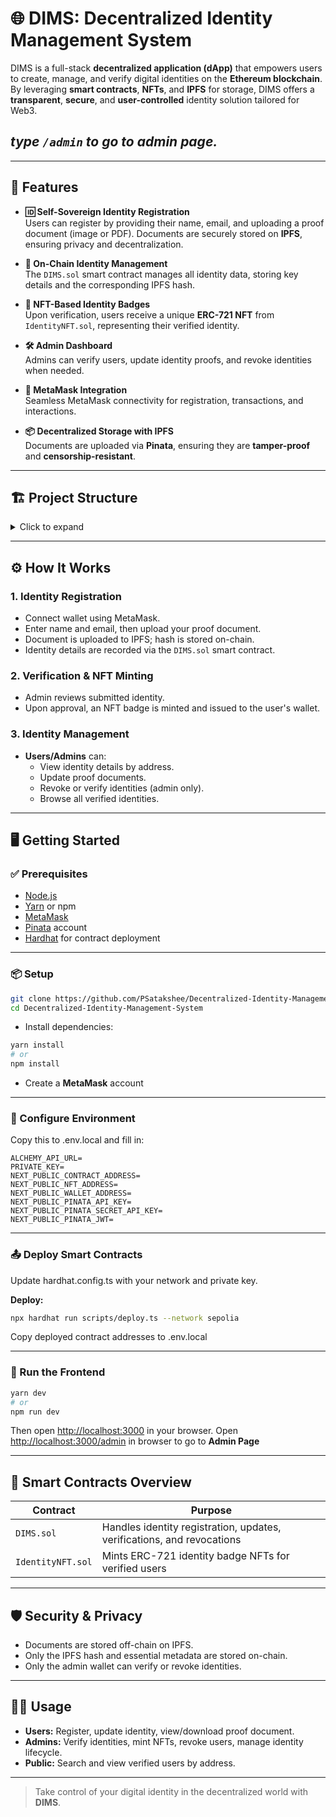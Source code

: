 # 🌐 DIMS: Decentralized Identity Management System

DIMS is a full-stack **decentralized application (dApp)** that empowers users to create, manage, and verify digital identities on the **Ethereum blockchain**. By leveraging **smart contracts**, **NFTs**, and **IPFS** for storage, DIMS offers a **transparent**, **secure**, and **user-controlled** identity solution tailored for Web3.

## **_type `/admin` to go to admin page._**
---

## 🚀 Features

- **🆔 Self-Sovereign Identity Registration**  
  Users can register by providing their name, email, and uploading a proof document (image or PDF). Documents are securely stored on **IPFS**, ensuring privacy and decentralization.

- **🔗 On-Chain Identity Management**  
  The `DIMS.sol` smart contract manages all identity data, storing key details and the corresponding IPFS hash.

- **🏅 NFT-Based Identity Badges**  
  Upon verification, users receive a unique **ERC-721 NFT** from `IdentityNFT.sol`, representing their verified identity.

- **🛠️ Admin Dashboard**  
  Admins can verify users, update identity proofs, and revoke identities when needed.

- **🦊 MetaMask Integration**  
  Seamless MetaMask connectivity for registration, transactions, and interactions.

- **📦 Decentralized Storage with IPFS**  
  Documents are uploaded via **Pinata**, ensuring they are **tamper-proof** and **censorship-resistant**.


---

## 🏗️ Project Structure
<details>
<summary>Click to expand</summary>
  dims/<br>
  ├── contracts/<br>
  │ ├──contracts/<br>
  │ │  ├── DIMS.sol # Smart contract for identity management<br>
  │ │  └── IdentityNFT.sol # NFT badge smart contract<br>
  │ ├── scripts/<br>
  │ │  ├── deploy.ts # Smart contract deployment script<br>
  │ │  └── testFlow.js # Identity flow test script<br>
  │ └── test/<br>
  │ │  └── Lock.test # Example unit test<br>
  ├── public/<br>
  │ ├── abi.json # ABI for frontend integration<br>
  │ └── nftabi.json # ABI for NFT<br>
  ├── src/<br>
  │ ├── app/<br>
  │ │  ├── admin/<br>
  │ │    └── page.tsx<br>
  │ │  ├── layout.tsx<br>
  │ │  ├── MetaMaskConnection.tsx<br>
  │ │  ├── page.tsx<br>
  │ │  └── upload.tsx<br>
  │ ├── components/<br>
  │ │  └── button.tsx<br>
  │ └── lib/<br>
  │ │  ├── ipfs.ts<br>
  │ │  └── web3.ts<br>
</details>

---


## ⚙️ How It Works

### 1. Identity Registration
- Connect wallet using MetaMask.
- Enter name and email, then upload your proof document.
- Document is uploaded to IPFS; hash is stored on-chain.
- Identity details are recorded via the `DIMS.sol` smart contract.

### 2. Verification & NFT Minting
- Admin reviews submitted identity.
- Upon approval, an NFT badge is minted and issued to the user's wallet.

### 3. Identity Management
- **Users/Admins** can:
  - View identity details by address.
  - Update proof documents.
  - Revoke or verify identities (admin only).
  - Browse all verified identities.


---

## 🖥️ Getting Started

### ✅ Prerequisites

- [Node.js](https://nodejs.org/)
- [Yarn](https://yarnpkg.com/) or npm
- [MetaMask](https://metamask.io/)
- [Pinata](https://www.pinata.cloud/) account
- [Hardhat](https://hardhat.org/) for contract deployment

  
---

### 📦 Setup

```bash
git clone https://github.com/PSatakshee/Decentralized-Identity-Management-System.git
cd Decentralized-Identity-Management-System
```
- Install dependencies:
```bash
yarn install
# or
npm install
```
- Create a **MetaMask** account

---

### 🔐 Configure Environment

Copy this to .env.local and fill in:
```
ALCHEMY_API_URL=
PRIVATE_KEY=
NEXT_PUBLIC_CONTRACT_ADDRESS=
NEXT_PUBLIC_NFT_ADDRESS=
NEXT_PUBLIC_WALLET_ADDRESS=
NEXT_PUBLIC_PINATA_API_KEY=
NEXT_PUBLIC_PINATA_SECRET_API_KEY=
NEXT_PUBLIC_PINATA_JWT=
```

---


### 📤 Deploy Smart Contracts

Update hardhat.config.ts with your network and private key.

**Deploy:**
```bash
npx hardhat run scripts/deploy.ts --network sepolia
```

Copy deployed contract addresses to .env.local

  
---

### 🚀 Run the Frontend

```bash
yarn dev
# or
npm run dev
```
Then open [http://localhost:3000](http://localhost:3000) in your browser.
Open [http://localhost:3000/admin](http://localhost:3000/admin) in browser to go to **Admin Page**
  
---

## 🧩 Smart Contracts Overview

| Contract          | Purpose                                                                |
| ----------------- | ---------------------------------------------------------------------- |
| `DIMS.sol`        | Handles identity registration, updates, verifications, and revocations |
| `IdentityNFT.sol` | Mints ERC-721 identity badge NFTs for verified users                   |

---

## 🛡️ Security & Privacy

- Documents are stored off-chain on IPFS.
- Only the IPFS hash and essential metadata are stored on-chain.
- Only the admin wallet can verify or revoke identities.

---

## 👨‍💻 Usage

- **Users:** Register, update identity, view/download proof document.
- **Admins:** Verify identities, mint NFTs, revoke users, manage identity lifecycle.
- **Public:** Search and view verified users by address.

---

> Take control of your digital identity in the decentralized world with **DIMS**.


